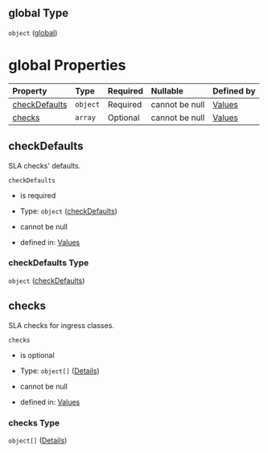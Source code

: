 ## global Type

`object` ([global](values-properties-global.md))

# global Properties

| Property                        | Type     | Required | Nullable       | Defined by                                                                                                             |
| :------------------------------ | :------- | :------- | :------------- | :--------------------------------------------------------------------------------------------------------------------- |
| [checkDefaults](#checkdefaults) | `object` | Required | cannot be null | [Values](values-properties-global-properties-checkdefaults.md "undefined#/properties/global/properties/checkDefaults") |
| [checks](#checks)               | `array`  | Optional | cannot be null | [Values](values-properties-global-properties-checks.md "undefined#/properties/global/properties/checks")               |

## checkDefaults

SLA checks' defaults.

`checkDefaults`

* is required

* Type: `object` ([checkDefaults](values-properties-global-properties-checkdefaults.md))

* cannot be null

* defined in: [Values](values-properties-global-properties-checkdefaults.md "undefined#/properties/global/properties/checkDefaults")

### checkDefaults Type

`object` ([checkDefaults](values-properties-global-properties-checkdefaults.md))

## checks

SLA checks for ingress classes.

`checks`

* is optional

* Type: `object[]` ([Details](values-properties-global-properties-checks-items.md))

* cannot be null

* defined in: [Values](values-properties-global-properties-checks.md "undefined#/properties/global/properties/checks")

### checks Type

`object[]` ([Details](values-properties-global-properties-checks-items.md))
